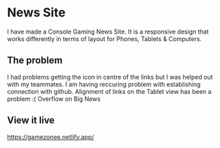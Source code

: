 # News Site

I have made a Console Gaming News Site.
It is a responsive design that works differently in terms of layout for Phones, Tablets & Computers.

## The problem

I had problems getting the icon in centre of the links but I was helped out with my teammates. I am having reccuring problem with establishing connection with github.
Alignment of links on the Tablet view has been a problem :(
Overflow on Big News

## View it live
https://gamezonee.netlify.app/
